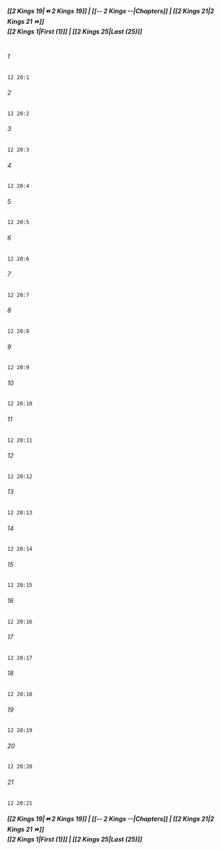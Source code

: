 
##### **[[2 Kings 19|⏪ 2 Kings 19]] | [[-- 2 Kings --|Chapters]] | [[2 Kings 21|2 Kings 21 ⏩]]**<br>**[[2 Kings 1|First (1)]] | [[2 Kings 25|Last (25)]]**<br><br>

###### 1
``` verse
12 20:1
```
###### 2
``` verse
12 20:2
```
###### 3
``` verse
12 20:3
```
###### 4
``` verse
12 20:4
```
###### 5
``` verse
12 20:5
```
###### 6
``` verse
12 20:6
```
###### 7
``` verse
12 20:7
```
###### 8
``` verse
12 20:8
```
###### 9
``` verse
12 20:9
```
###### 10
``` verse
12 20:10
```
###### 11
``` verse
12 20:11
```
###### 12
``` verse
12 20:12
```
###### 13
``` verse
12 20:13
```
###### 14
``` verse
12 20:14
```
###### 15
``` verse
12 20:15
```
###### 16
``` verse
12 20:16
```
###### 17
``` verse
12 20:17
```
###### 18
``` verse
12 20:18
```
###### 19
``` verse
12 20:19
```
###### 20
``` verse
12 20:20
```
###### 21
``` verse
12 20:21
```

##### **[[2 Kings 19|⏪ 2 Kings 19]] | [[-- 2 Kings --|Chapters]] | [[2 Kings 21|2 Kings 21 ⏩]]**<br>**[[2 Kings 1|First (1)]] | [[2 Kings 25|Last (25)]]**
